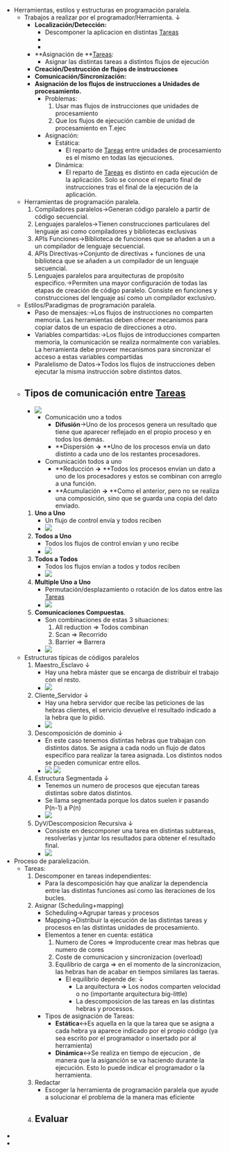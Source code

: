 - Herramientas, estilos y estructuras en programación paralela.
    - Trabajos a realizar por el programador/Herramienta. ↓ 
        - **Localización/Detección:**
            - Descomponer la aplicacion en distintas [Tareas](../../../../Tareas.md) 
            - 
            - 
        - **Asignación de **[Tareas](../../../../Tareas.md):
            - Asignar las distintas tareas a distintos flujos de ejecución
        - **Creación/Destrucción de flujos de instrucciones**
        - **Comunicación/Sincronización:**
        - **Asignación de los flujos de instrucciones a Unidades de procesamiento.**
            - Problemas:
                1. Usar mas flujos de instrucciones que unidades de procesamiento
                2. Que los flujos de ejecución cambie de unidad de procesamiento en T.ejec
            - Asignación:
                - Estática:
                    - El reparto de [Tareas](../../../../Tareas.md) entre unidades de procesamiento es el mismo en todas las ejecuciones.
                - Dinámica:
                    - El reparto de [Tareas](../../../../Tareas.md) es distinto en cada ejecución de la aplicación. Solo se conoce el reparto final de instrucciones tras el final de la ejecución de la aplicación. 
    - Herramientas de programación paralela.
        1. Compiladores paralelos→Generan código paralelo a partir de código secuencial.
        2. Lenguajes paralelos→Tienen construcciones particulares del lenguaje asi como compiladores y bibliotecas exclusivas
        3. APIs Funciones→Biblioteca de funciones que se añaden a un a un compilador de lenguaje secuencial.
        4. APIs Directivas→Conjunto de directivas + funciones de una biblioteca que se añaden a un compilador de un lenguaje secuencial.
        5. Lenguajes paralelos para arquitecturas de propósito especifico.→Permiten una mayor configuración de todas las etapas de creación de código paralelo. Consiste en funciones y construcciones del lenguaje así como un compilador exclusivo.
    - Estilos/Paradigmas de programación paralela. 
        - Paso de mensajes:→Los flujos de instrucciones no comparten memoria. Las herramientas deben ofrecer mecanismos para copiar datos de un espacio de direcciones a otro.
        - Variables compartidas:→Los flujos de introducciones comparten memoria, la comunicación se realiza normalmente con variables. La herramienta debe proveer mecanismos para sincronizar el acceso a estas variables compartidas
        - Paralelismo de Datos→Todos los flujos de instrucciones deben ejecutar la misma instrucción sobre distintos datos.
    - Tipos de comunicación entre [Tareas](../../../../Tareas.md) 
        - 
        - ![](https://remnote-user-data.s3.amazonaws.com/_q3zdRT4JhAyy6Pz5ZJkr7T8WpRB5e7DeAOQUdt34gffTobFgZO__AT87LANaUdgqm38mvgHsgcm6JL42nEgLisgOGl0GdbsNbcDKq2NPzihNGHyGwOBZjaxYrbYjg1y.png) 
            - Comunicación uno a todos
                - **Difusión**→Uno de los procesos genera un resultado que tiene que aparecer reflejado en el propio proceso y en todos los demás.
                - **Dispersión **→** **Uno de los procesos envía un dato distinto a cada uno de los restantes procesadores.
            - Comunicación todos a uno 
                - **Reducción **→** **Todos los procesos  envían un dato a uno de los procesadores y estos se combinan con arreglo a una función.
                - **Acumulación **→** **Como el anterior, pero no se realiza una composición, sino que se guarda una copia del dato enviado.
        1. **Uno a Uno**
            - Un flujo de control envía y todos reciben
            - ![](https://remnote-user-data.s3.amazonaws.com/uwGzHf7-XcNNUnv8x_LkxsDeZ9lzjuwU81EclG6rmAvZrzVGJ8KB1g2NLwJlwVC79Rr6Sp2kgdL6X4GH4z0KP6r1h4U0tHB7Zw1AuOgD8o8o4ZVG3WSEfgk6qHiF8Vi-.png) 
        2. **Todos a Uno**
            - Todos los flujos de control envían y uno recibe
            - ![](https://remnote-user-data.s3.amazonaws.com/3kaj5yD2P51ptN4BgXxklZo79BdzLXy-0p5Dwxrvo13xN2AUHi6jFTxqTPL6drIlyiDMvq8sKPZhXIOWusxjJjQkiWll2-R7zIcTEGsa-SB9ffl3LwbrEFgNZrJlByhC.png) 
        3. **Todos a Todos**
            - Todos los flujos envían a todos y todos reciben
            - ![](https://remnote-user-data.s3.amazonaws.com/bjySlUywIt9dG0CwGQ8u8Ng6TzRNnLinMxo4X2lQMh-qhGvVL6z2sw0o93IEHsemK-ppU4RycH9MBKGG5_iJK5itjP4QF32xE3jBCb0EtL5DuM9OlTh-_vtzMm6hZbi4.png) 
        4. **Multiple Uno a Uno**
            - Permutación/desplazamiento o rotación de los datos entre las [Tareas](../../../../Tareas.md) 
            - ![](https://remnote-user-data.s3.amazonaws.com/R0PY4WgEpCC2g22DFCgXeaO5xQf9C4Jb3xh4XllH-lTiKvoE5Ats6F0jgeEcqGRJ7GQlVaLfrRl0C8_dG3z2TKwAyRQkQESuBw0KKvLATXuFNOKdaMTqNZLMhyrf3qmf.png) 
        5. **Comunicaciones Compuestas**.
            - Son combinaciones de estas 3 situaciones:
                1. All reduction ⇒ Todos combinan
                2. Scan ⇒ Recorrido
                3. Barrier ⇒ Barrera
            - ![](https://remnote-user-data.s3.amazonaws.com/X1YU0MwNY8mZKCaOpYmvQTbGNgWVZg40mZLCe7X8e_eS7zy8UVCejT0DTTD3hTOSRMP_iCQm8tBzwPIIGceIHzObuRdMZ98xcbEZ6ono5C1lNecI6nlZ-7o707rBnyEe.png) 
    - Estructuras típicas de códigos paralelos
        1. Maestro_Esclavo ↓ 
            - Hay una hebra máster que se encarga de distribuir el trabajo con el resto.
            - ![](https://remnote-user-data.s3.amazonaws.com/pSktbbldhQAo2qO45Hb89F20SYpgIGX3v9X6MYz0QmjYgcpTkVVeUf-eaIp_JEd1Een-F-MsEClc5z6A7PKadcyBGRbT0kYKqmY4P-T1Qdq-uoB1jDH8T1L-QpLl-9i3.png) 
        2. Cliente_Servidor ↓ 
            - Hay una hebra servidor que recibe las peticiones de las hebras clientes, el servicio devuelve el resultado indicado a la hebra que lo pidió.
            - ![](https://remnote-user-data.s3.amazonaws.com/HMyOO1Y7iR6FOv3aKBBsJv-cDT8VYSMAB_XunzVWQykTxHnP8mWPtZzH-ZFMA_66oGfwktWE7knebZPeaQfJ1VB4Tk7wQWXRf9KZZhfuTKJgZKd56JOmA6QB_NtDKC8_.png) 
        3. Descomposición de dominio ↓ 
            - En este caso tenemos distintas hebras que trabajan con distintos datos. Se asigna a cada nodo un flujo de datos especifico para realizar la tarea asignada. Los distintos nodos se pueden comunicar entre ellos. 
            - ![](https://remnote-user-data.s3.amazonaws.com/Asw8EGM_MWB0YcaryRSAn1t6YQ3QCN5giiYZVRCl299xtasYyPrP77QybTZGKzD8lAqEBjxf-TqPjsrMr-ty6mTQSNpfiiSZAaTrxM-vjPXfvPUNui8b87z-WeHLrPY7.png) ![](https://remnote-user-data.s3.amazonaws.com/cYH85h06nCS9IrjFCFjTjkQJ8_vXqsURx-Fd35z_FNo-duwI5LQDvhCnNTx7ul5HgSBlUtAPbkB_d7LEwJIJfGR_0tIdPJKhyLvJtPZ8QGJe1uXaH5pm5LqB6U8E0JbC.png) 
        4. Estructura Segmentada ↓ 
            - Tenemos un numero de procesos que ejecutan tareas distintas sobre datos distintos.
            - Se llama segmentada porque los datos suelen ir pasando P(n-1) a P(n)
            - ![](https://remnote-user-data.s3.amazonaws.com/wk45Za_Lnd9mO1WJXU4fABlgA6qT6f46whVKXU182cSeAXwo4VpjLH7VJAMHYamXv7tLhc4eDJex5Z-NLhr9IxZ9pUw219x3KzlwFkqdz_o4DG5Rz_kXhWcbu5hDqIdb.png) 
        5. DyV/Descomposicion Recursiva ↓ 
            - Consiste en descomponer una tarea en distintas subtareas, resolverlas y juntar los resultados para obtener el resultado final.
            - ![](https://remnote-user-data.s3.amazonaws.com/MVtk57B7TfWHylrQ234xIf21tBesUTPQkiDmbkyac86EvnFDDYQ1hT1nTR6mRnOCI98BTafbChYsGmQbmwBQHwM3Ew1kpDXWIiU84nwCAl0I4J-xUqqMuCfg9_4dy8Iw.png) 
- Proceso de paralelización.
    - Tareas:
        1. Descomponer en tareas independientes:
            - Para la descomposición hay que analizar la dependencia entre las distintas funciones así como las iteraciones de los bucles.
        2. Asignar (Scheduling+mapping)
            - Scheduling→Agrupar tareas y procesos
            - Mapping→Distribuir la ejecución de las distintas tareas y procesos en las distintas unidades de procesamiento.
            - Elementos a tener en cuenta: estática 
                1. Numero de Cores ⇒ Improducente crear mas hebras que numero de cores
                2. Coste de comunicacion y sincronizacion (overload)
                3. Equilibrio de carga ⇒ en el momento de la sincronizacion, las hebras han de acabar en tiempos similares las taeras.
                    - El equilibrio depende de:  ↓ 
                        - La arquitectura ⇒ Los nodos comparten velocidad o no (importante arquitectura big-little)
                        - La descomposicion de las tareas en las distintas hebras y processos.
            - Tipos de asignación de Tareas:
                - **Estática**↔Es aquella en la que la tarea que se asigna a cada hebra ya aparece indicado por el propio código (ya sea escrito por el programador o insertado por al herramienta)
                - **Dinámica**↔Se realiza en tiempo de ejecucion , de manera que la asiganción se va haciendo durante la ejecución. Esto lo puede indicar el programador o la herramienta.
        3. Redactar
            - Escoger la herramienta de programación paralela que ayude a solucionar el problema de la manera mas eficiente
        4. Evaluar 
            - 
- 
- 
